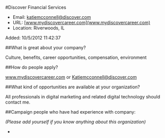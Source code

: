 
#Discover Financial Services

* Email: [katiemcconnell@discover.com](mailto:katiemcconnell@discover.com)
* URL: [www.mydiscovercareer.com](www.mydiscovercareer.com)
* Location: Riverwoods, IL 

Added: 10/5/2012 11:42:37

##What is great about your company?

Culture, benefits, career opportunities, compensation, environment

##How do people apply?

www.mydiscovercareer.com or Katiemcconnell@discover.com

##What kind of opportunities are available at your organization?

All professionals in digital marketing and related digital technology should contact me. 

##Campaign people who have had experience with company:

*(Please add yourself if you know anything about this organization)*

* 


    